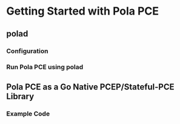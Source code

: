 # Getting Started with Pola PCE

## polad 

### Configuration

### Run Pola PCE using polad

## Pola PCE as a Go Native PCEP/Stateful-PCE Library

### Example Code
